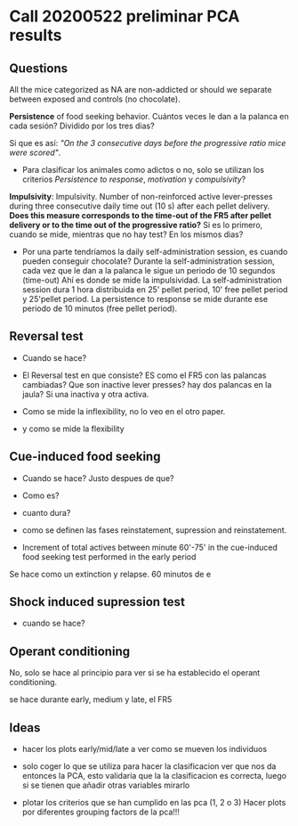 # Call 20200522 preliminar PCA results
 
## Questions

All the mice categorized as NA are non-addicted or should we separate between exposed and controls (no chocolate).

**Persistence** of food seeking behavior. Cuántos veces le dan a la palanca en cada sesión? Dividido por los tres dias?

Si que es así: *"On the 3 consecutive days before the progressive ratio mice were scored"*.

* Para clasificar los animales como adictos o no, solo se utilizan los criterios *Persistence to response*, *motivation* 
y *compulsivity*?

**Impulsivity**: Impulsivity. Number of non-reinforced active lever-presses during three consecutive daily time out 
(10 s) after each pellet delivery. **Does this measure corresponds to the time-out of the FR5 after pellet delivery or 
to the time out of the progressive ratio?**
Si es lo primero, cuando se mide, mientras que no hay test? En los mismos dias?

* Por una parte tendríamos la daily self-administration session, es cuando pueden conseguir chocolate?
Durante la self-administration session, cada vez que le dan a la palanca le sigue un periodo de 10 segundos (time-out)
Ahí es donde se mide la impulsividad. 
La self-administration session dura 1 hora distribuida en 25' pellet period, 10' free pellet period y 25'pellet period. 
La persistence to response se mide durante ese periodo de 10 minutos (free pellet period).

## Reversal test

* Cuando se hace?

* El Reversal test en que consiste? ES como el FR5 con las palancas cambiadas?
Que son inactive lever presses? hay dos palancas en la jaula?
Si una inactiva y otra activa.

* Como se mide la inflexibility, no lo veo en el otro paper.

* y como se mide la flexibility


## Cue-induced food seeking

* Cuando se hace? Justo despues de que?

* Como es?

* cuanto dura?

* como se definen las fases reinstatement, supression and reinstatement. 

* Increment of total actives between minute 60'-75' in the cue-induced food seeking test performed in the early period

Se hace como un extinction y relapse. 60 minutos de e 

## Shock induced supression test

* cuando se hace?

## Operant conditioning

No, solo se hace al principio para ver si se ha establecido el operant conditioning.

se hace durante early, medium y late, el FR5 

## Ideas

* hacer los plots early/mid/late a ver como se mueven los individuos

* solo coger lo que se utiliza para hacer la clasificacion ver que nos da entonces la PCA, esto validaria que la 
la clasificacion es correcta, luego si se tienen que añadir otras variables mirarlo

* plotar los criterios que se han cumplido en las pca (1, 2 o 3)
Hacer plots por diferentes grouping factors de la pca!!!

